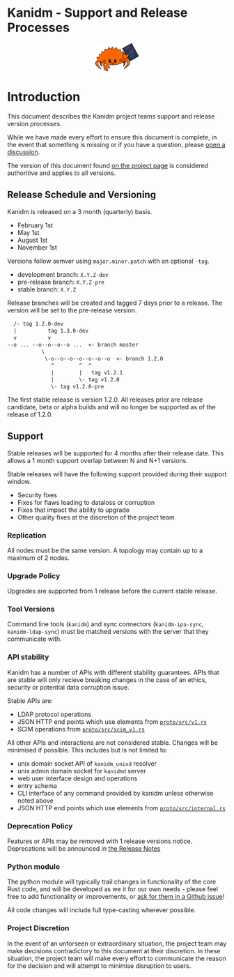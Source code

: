 # Kanidm - Support and Release Processes

<p align="center">
  <img src="https://raw.githubusercontent.com/kanidm/kanidm/master/artwork/logo-small.png" width="20%" height="auto" />
</p>

# Introduction

This document describes the Kanidm project teams support and release version processes.

While we have made every effort to ensure this document is complete, in the event that something is
missing or if you have a question, please
[open a discussion](https://github.com/kanidm/kanidm/discussions).

The version of this document found
[on the project page](https://github.com/kanidm/kanidm/blob/master/project_docs/RELEASE_AND_SUPPORT.md)
is considered authoritive and applies to all versions.

## Release Schedule and Versioning

Kanidm is released on a 3 month (quarterly) basis.

- February 1st
- May 1st
- August 1st
- November 1st

Versions follow semver using `major.minor.patch` with an optional `-tag`.

- development branch: `X.Y.Z-dev`
- pre-release branch: `X.Y.Z-pre`
- stable branch: `X.Y.Z`

Release branches will be created and tagged 7 days prior to a release. The version will be set to
the pre-release version.

```
  /- tag 1.2.0-dev
  |          tag 1.3.0-dev
  v          v
--o ... --o--o--o--o ...  <- branch master
           \
            \-o--o--o--o--o--o--o  <- branch 1.2.0
              ^        ^  ^
              |        |   tag v1.2.1
              |        \- tag v1.2.0
              \- tag v1.2.0-pre
```

The first stable release is version 1.2.0. All releases prior are release candidate, beta or alpha
builds and will no longer be supported as of the release of 1.2.0.

## Support

Stable releases will be supported for 4 months after their release date. This allows a 1 month
support overlap between N and N+1 versions.

Stable releases will have the following support provided during their support window.

- Security fixes
- Fixes for flaws leading to dataloss or corruption
- Fixes that impact the ability to upgrade
- Other quality fixes at the discretion of the project team

### Replication

All nodes must be the same version. A topology may contain up to a maximum of 2 nodes.

### Upgrade Policy

Upgrades are supported from 1 release before the current stable release.

### Tool Versions

Command line tools (`kanidm`) and sync connectors (`kanidm-ipa-sync`, `kanidm-ldap-sync`) must be
matched versions with the server that they communicate with.

### API stability

Kanidm has a number of APIs with different stability guarantees. APIs that are stable will only
recieve breaking changes in the case of an ethics, security or potential data corruption issue.

Stable APIs are:

- LDAP protocol operations
- JSON HTTP end points which use elements from
  [`proto/src/v1.rs`](https://github.com/kanidm/kanidm/blob/master/proto/src/v1.rs)
- SCIM operations from
  [`proto/src/scim_v1.rs`](https://github.com/kanidm/kanidm/blob/master/proto/src/scim_v1.rs)

All other APIs and interactions are not considered stable. Changes will be minimised if possible.
This includes but is not limited to:

- unix domain socket API of `kanidm_unixd` resolver
- unix admin domain socket for `kanidmd` server
- web user interface design and operations
- entry schema
- CLI interface of any command provided by kanidm unless otherwise noted above
- JSON HTTP end points which use elements from
  [`proto/src/internal.rs`](https://github.com/kanidm/kanidm/blob/master/proto/src/internal.rs)

### Deprecation Policy

Features or APIs may be removed with 1 release versions notice. Deprecations will be announced in
[the Release Notes](https://github.com/kanidm/kanidm/blob/master/RELEASE_NOTES.md)

### Python module

The python module will typically trail changes in functionality of the core Rust code, and will be
developed as we it for our own needs - please feel free to add functionality or improvements, or
[ask for them in a Github issue](http://github.com/kanidm/kanidm/issues/new/choose)!

All code changes will include full type-casting wherever possible.

### Project Discretion

In the event of an unforseen or extraordinary situation, the project team may make decisions
contradictory to this document at their discretion. In these situation, the project team will make
every effort to communicate the reason for the decision and will attempt to minimise disruption to
users.
